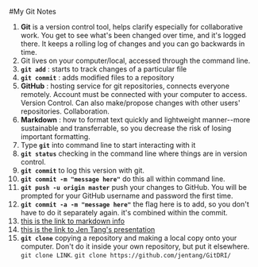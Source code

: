 #My Git Notes
1. **Git** is a version control tool, helps clarify especially for collaborative work. You get to see what's been changed over time, and it's logged there. It keeps a rolling log of changes and you can go backwards in time.
1. Git lives on your computer/local, accessed through the command line.
1. **`git add`** : starts to track changes of a particular file
1. **`git commit`** : adds modified files to a repository
1. **GitHub** : hosting service for git repositories, connects everyone remotely. Account must be connected with your computer to access. Version Control. Can also make/propose changes with other users' repositories. Collaboration.
1. **Markdown** : how to format text quickly and lightweight manner--more sustainable and transferrable, so you decrease the risk of losing important formatting.
1. Type **`git`** into command line to start interacting with it
1. **`git status`** checking in the command line where things are in version control.
1. **`git commit`** to log this version with git.
1. **`git commit -m "message here"`** do this all within command line.
1. **`git push -u origin master`** push your changes to GitHub. You will be prompted for your GitHub username and password the first time.
1. **`git commit -a -m "message here"`** the flag here is to add, so you don't have to do it separately again. it's combined within the commit.
1. [this is the link to markdown info](https://github.com/adam-p/markdown-here/wiki/Markdown-Cheatsheet)
1. [this is the link to Jen Tang's presentation](https://github.com/jentang/GitDRI)
1. **`git clone`** copying a repository and making a local copy onto your computer. Don't do it inside your own repository, but put it elsewhere. `git clone LINK`. `git clone https://github.com/jentang/GitDRI/`